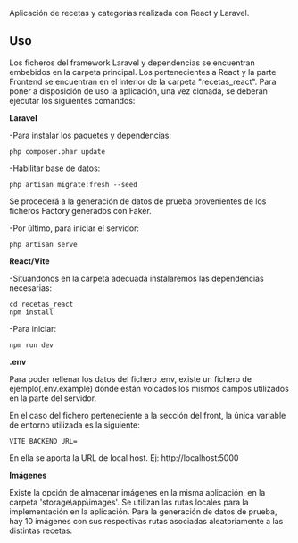 Aplicación de recetas y categorías realizada con React y Laravel. 

## Uso
Los ficheros del framework Laravel y dependencias se encuentran embebidos en la carpeta principal. Los pertenecientes a React y la parte Frontend se encuentran en el interior de la carpeta "recetas_react".
Para poner a disposición de uso la aplicación, una vez clonada, se deberán ejecutar los siguientes comandos:

**Laravel**

-Para instalar los paquetes y dependencias:
```
php composer.phar update

```

-Habilitar base de datos:
```
php artisan migrate:fresh --seed

```
Se procederá a la generación de datos de prueba provenientes de los ficheros Factory generados con Faker.

-Por último, para iniciar el servidor:
```
php artisan serve

```

**React/Vite**

-Situandonos en la carpeta adecuada instalaremos las dependencias necesarias:
```
cd recetas_react
npm install

```
-Para iniciar:

```
npm run dev
```

**.env**

Para poder rellenar los datos del fichero .env, existe un fichero de ejemplo(.env.example) donde están volcados los mismos campos utilizados en la parte del servidor.

En el caso del fichero perteneciente a la sección del front, la única variable de entorno utilizada es la siguiente:

```
VITE_BACKEND_URL=
```
En ella se aporta la URL de local host. Ej: http://localhost:5000


**Imágenes**

Existe la opción de almacenar imágenes en la misma aplicación, en la carpeta 'storage\app\images'. Se utilizan las rutas locales para la implementación en la aplicación. Para la generación de datos de prueba, hay 10 imágenes con sus respectivas rutas asociadas aleatoriamente a las distintas recetas:



